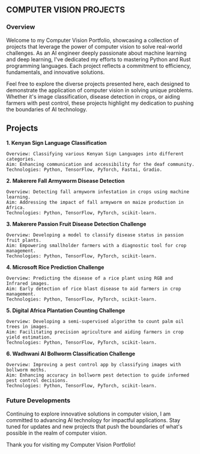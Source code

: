 ## COMPUTER VISION PROJECTS
### Overview

Welcome to my Computer Vision Portfolio, showcasing a collection of projects that leverage the power of computer vision to solve real-world challenges. As an AI engineer deeply passionate about machine learning and deep learning, I've dedicated my efforts to mastering Python and Rust programming languages. Each project reflects a commitment to efficiency, fundamentals, and innovative solutions.

Feel free to explore the diverse projects presented here, each designed to demonstrate the application of computer vision in solving unique problems. Whether it's image classification, disease detection in crops, or aiding farmers with pest control, these projects highlight my dedication to pushing the boundaries of AI technology.
## Projects
**1. Kenyan Sign Language Classification**

    Overview: Classifying various Kenyan Sign Languages into different categories.
    Aim: Enhancing communication and accessibility for the deaf community.
    Technologies: Python, TensorFlow, PyTorch, Fastai, Gradio.

**2. Makerere Fall Armyworm Disease Detection**

    Overview: Detecting fall armyworm infestation in crops using machine learning.
    Aim: Addressing the impact of fall armyworm on maize production in Africa.
    Technologies: Python, TensorFlow, PyTorch, scikit-learn.

**3. Makerere Passion Fruit Disease Detection Challenge**

    Overview: Developing a model to classify disease status in passion fruit plants.
    Aim: Empowering smallholder farmers with a diagnostic tool for crop management.
    Technologies: Python, TensorFlow, PyTorch, scikit-learn.

**4. Microsoft Rice Prediction Challenge**

    Overview: Predicting the disease of a rice plant using RGB and Infrared images.
    Aim: Early detection of rice blast disease to aid farmers in crop management.
    Technologies: Python, TensorFlow, PyTorch, scikit-learn.

**5. Digital Africa Plantation Counting Challenge**

    Overview: Developing a semi-supervised algorithm to count palm oil trees in images.
    Aim: Facilitating precision agriculture and aiding farmers in crop yield estimation.
    Technologies: Python, TensorFlow, PyTorch, scikit-learn.

**6. Wadhwani AI Bollworm Classification Challenge**

    Overview: Improving a pest control app by classifying images with bollworm moths.
    Aim: Enhancing accuracy in bollworm pest detection to guide informed pest control decisions.
    Technologies: Python, TensorFlow, PyTorch, scikit-learn.

### Future Developments

Continuing to explore innovative solutions in computer vision, I am committed to advancing AI technology for impactful applications. Stay tuned for updates and new projects that push the boundaries of what's possible in the realm of computer vision.

Thank you for visiting my Computer Vision Portfolio!